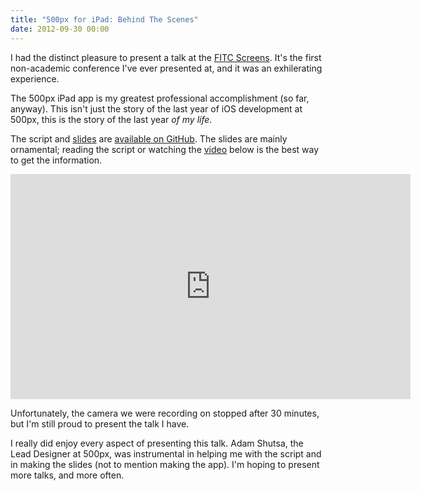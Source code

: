 ```yaml
---
title: "500px for iPad: Behind The Scenes"
date: 2012-09-30 00:00
---
```


<p>I had the distinct pleasure to present a talk at the <a href="http://www.fitc.ca/events/about/?event=134">FITC Screens</a>. It's the first non-academic conference I've ever presented at, and it was an exhilerating experience.</p>

<p>The 500px iPad app is my greatest professional accomplishment (so far, anyway). This isn't just the story of the last year of iOS development at 500px, this is the story of the last year <em>of my life</em>. </p>

<p>The script and <a href="https://speakerdeck.com/ashfurrow/500px-for-ipad-a-developers-behind-the-scenes">slides</a> are <a href="https://github.com/AshFurrow/500px-Behind-The-Scenes">available on GitHub</a>. The slides are mainly ornamental; reading the script or watching the <a href="https://vimeo.com/50451043">video</a> below is the best way to get the information.</p>

<div class="embed-responsive embed-responsive-16by9"><iframe data-image-dimensions="640x360" mozallowfullscreen="" allowfullscreen="" src="https://player.vimeo.com/video/50451043?wmode=opaque&amp;api=1" width="640" data-embed="true" webkitallowfullscreen="" frameborder="0" height="360" class="embed-responsive-item"></iframe></div>

<p>Unfortunately, the camera we were recording on stopped after 30 minutes, but I'm still proud to present the talk I have.</p>

<p>I really did enjoy every aspect of presenting this talk. Adam Shutsa, the Lead Designer at 500px, was instrumental in helping me with the script and in making the slides (not to mention making the app). I'm hoping to present more talks, and more often.</p>

<!-- more -->

